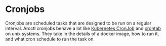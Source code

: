 # Cronjobs

Cronjobs are scheduled tasks that are designed to be run on a regular interval. Arcctl
cronjobs behave a lot like [Kubernetes CronJob](https://kubernetes.io/docs/concepts/workloads/controllers/cron-jobs/)
and [crontab](https://en.wikipedia.org/wiki/Cron) on unix systems. They take in the details
of a docker image, how to run it, and what cron schedule to run the task on.
